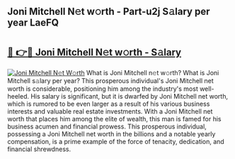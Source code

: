 ## Joni Mitchell N𝚎t w𝚘rth - Part-u2j S𝚊lary per year LaeFQ

# <h2><a href="http://gc2hh9.nevu.top/?p=Joni+Mitchell">🔗 👉🔴 Joni Mitchell N𝚎t w𝚘rth - S𝚊lary</a></h2>

[![Joni Mitchell N𝚎t W𝚘rth](https://i.imgur.com/Oavwk0R.jpeg)](http://gc2hh9.nevu.top/?p=Joni+Mitchell)
What is Joni Mitchell n𝚎t w𝚘rth? What is Joni Mitchell s𝚊lary per year?
This prosperous individual's Joni Mitchell net worth is considerable, positioning him among the industry's most well-heeled. His salary is significant, but it is dwarfed by Joni Mitchell net worth, which is rumored to be even larger as a result of his various business interests and valuable real estate investments. With a Joni Mitchell net worth that places him among the elite of wealth, this man is famed for his business acumen and financial prowess. This prosperous individual, possessing a Joni Mitchell net worth in the billions and a notable yearly compensation, is a prime example of the force of tenacity, dedication, and financial shrewdness.
